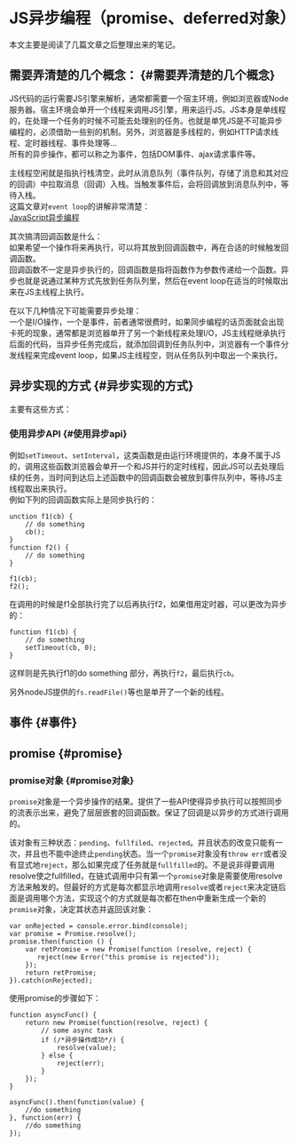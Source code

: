 # JS异步编程（promise、deferred对象）

本文主要是阅读了几篇文章之后整理出来的笔记。

## 需要弄清楚的几个概念： {#需要弄清楚的几个概念}

JS代码的运行需要JS引擎来解析，通常都需要一个宿主环境，例如浏览器或Node服务器。宿主环境会单开一个线程来调用JS引擎，用来运行JS。JS本身是单线程的，在处理一个任务的时候不可能去处理别的任务。也就是单凭JS是不可能异步编程的，必须借助一些别的机制。另外，浏览器是多线程的，例如HTTP请求线程、定时器线程、事件处理等…  
所有的异步操作，都可以称之为事件，包括DOM事件、ajax请求事件等。

主线程空闲就是指执行栈清空，此时从消息队列（事件队列，存储了消息和其对应的回调）中拉取消息（回调）入栈。当触发事件后，会将回调放到消息队列中，等待入栈。  
这篇文章对`event loop`的讲解非常清楚：  
[JavaScript异步编程](http://blog.codingplayboy.com/2017/04/25/js_async/)

其次搞清回调函数是什么：  
如果希望一个操作将来再执行，可以将其放到回调函数中，再在合适的时候触发回调函数。  
回调函数不一定是异步执行的，回调函数是指将函数作为参数传递给一个函数。异步也就是说通过某种方式先放到任务队列里，然后在event loop在适当的时候取出来在JS主线程上执行。

在以下几种情况下可能需要异步处理：  
一个是I/O操作，一个是事件，前者通常很费时，如果同步编程的话页面就会出现卡死的现象，通常都是浏览器单开了另一个新线程来处理I/O，JS主线程继承执行后面的代码，当异步任务完成后，就添加回调到任务队列中，浏览器有一个事件分发线程来完成event loop，如果JS主线程空，则从任务队列中取出一个来执行。

## 异步实现的方式 {#异步实现的方式}

主要有这些方式：

### 使用异步API {#使用异步api}

例如`setTimeout`、`setInterval`，这类函数是由运行环境提供的，本身不属于JS的，调用这些函数浏览器会单开一个和JS并行的定时线程，因此JS可以去处理后续的任务，当时间到达后上述函数中的回调函数会被放到事件队列中，等待JS主线程取出来执行。  
例如下列的回调函数实际上是同步执行的：

```
unction f1(cb) {
    // do something
    cb();
}
function f2() {
    // do something
}

f1(cb);
f2();

```

在调用的时候是f1全部执行完了以后再执行f2，如果借用定时器，可以更改为异步的：

```
function f1(cb) {
    // do something
    setTimeout(cb, 0);
}
```

这样则是先执行f1的do something 部分，再执行`f2`，最后执行`cb`。

另外nodeJS提供的`fs.readFile()`等也是单开了一个新的线程。



## 事件 {#事件}

## promise {#promise}

### promise对象 {#promise对象}

`promise`对象是一个异步操作的结果。提供了一些API使得异步执行可以按照同步的流表示出来，避免了层层嵌套的回调函数。保证了回调是以异步的方式进行调用的。

该对象有三种状态：`pending`、`fullfiled`、`rejected`。并且状态的改变只能有一次，并且也不能中途终止`pending`状态。当一个`promise`对象没有`throw err`或者没有显式地`reject`，那么如果完成了任务就是`fullfilled`的。不是说非得要调用resolve使之fullfilled，在链式调用中只有第一个`promise`对象是需要使用resolve方法来触发的。但最好的方式是每次都显示地调用`resolve`或者`reject`来决定链后面是调用哪个方法，实现这个的方式就是每次都在then中重新生成一个新的`promise`对象，决定其状态并返回该对象：

```
var onRejected = console.error.bind(console);
var promise = Promise.resolve();
promise.then(function () {
    var retPromise = new Promise(function (resolve, reject) {
       reject(new Error("this promise is rejected"));
    });
    return retPromise;
}).catch(onRejected);
```

使用promise的步骤如下：

```
function asyncFunc() {
    return new Promise(function(resolve, reject) {
        // some async task
        if (/*异步操作成功*/) {
            resolve(value);
        } else {
            reject(err);
        }
    });
}

asyncFunc().then(function(value) {
    //do something
}, function(err) {
    //do something
});
```




